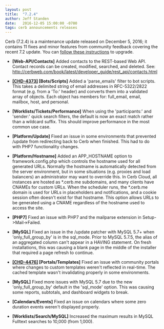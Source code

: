 ```yaml
---
layout: post
title:  "7.2.4"
author: Jeff Standen
date:   2016-12-05 15:00:00 -0700
tags: cerb announcements releases
---
```


Cerb (7.2.4) is a maintenance update released on December 5, 2016; it contains 11 fixes and minor features from community feedback covering the recent 7.2 update.  You can [follow these instructions](/docs/upgrading/) to upgrade.

* **[Web-API/Contacts]** Added contacts to the REST-based Web API. Contact records can be created, modified, searched, and deleted. See: http://cerbweb.com/book/latest/developer_guide/rest_api/contacts.html

* **[[CHD-4373]](https://wgmdev.atlassian.net/browse/CHD-4373) [Bots/Scripts]** Added a 'parse_emails' filter to bot scripts. This takes a delimited string of email addresses in RFC-5322/2822 format (e.g. from a 'To:' header) and converts them into a validated array of objects. Each object has members for: full_email, email, mailbox, host, and personal.

* **[Worklists/Tickets/Performance]** When using the 'participants:' and 'sender:' quick search filters, the default is now an exact match rather than a wildcard suffix. This should improve performance in the most common use case.

* **[Platform/Update]** Fixed an issue in some environments that prevented /update from redirecting back to Cerb when finished. This had to do with PHP7 functionality changes.

* **[Platform/Hostname]** Added an APP_HOSTNAME option to framework.config.php which controls the hostname used for all generated URLs. Normally the hostname is automatically detected from the server environment, but in some situations (e.g. proxies and load balancers) an administrator may want to override this. In Cerb Cloud, all instances are hosted as *.cerb.me subdomains, and many clients have CNAMEs for custom URLs.  When the scheduler runs, the *.cerb.me domain is used for URLs in placeholders and notifications, and a cookie session often doesn't exist for that hostname. This option allows URLs to be generated using a CNAME regardless of the hostname used to access the site.

* **[PHP7]** Fixed an issue with PHP7 and the mailparse extension in Setup->Mail->Failed.

* **[MySQL]** Fixed an issue in the /update patcher with MySQL 5.7+ when 'only_full_group_by' is in the sql_mode. Prior to MySQL 5.7.5, the alias of an aggregated column can't appear in a HAVING statement. On fresh installations, this was causing a blank page in the middle of the installer that required a page refresh to continue.

* **[[CHD-4476]](https://wgmdev.atlassian.net/browse/CHD-4476) [Portals/Templates]** Fixed an issue with community portals where changes to custom templates weren't reflected in real-time. The cached template wasn't invalidating properly in some environments.

* **[MySQL]** Fixed more issues with MySQL 5.7 due to the new 'only_full_group_by' default in the 'sql_mode' option. This was causing some reports, subtotals, and dashboard widgets to break.

* **[Calendars/Events]** Fixed an issue on calendars where some zero duration events weren't displayed properly.

* **[Worklists/Search/MySQL]** Increased the maximum results in MySQL Fulltext searches to 10,000 (from 1,000).

